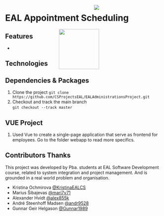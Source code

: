 <img style="margin-right: 200px;float:right;" src="https://img.shields.io/badge/development%20status-active-brightgreen.svg"><div></div>
# EAL Appointment Scheduling

<img style="margin-right: 200px;float:right;" src="https://octodex.github.com/images/dinotocat.pngf" width="130" align="right">

## Features
- 

## Technologies


## Dependencies & Packages

1. Clone the project
`git clone https://github.com/CSProjectsEAL/EALAdministrationsProject.git`
1. Checkout and track the main branch <br>
`git checkout --track master`

## VUE Project
1. Used Vue to create a single-page application that serve as frontend for employees. Go to the folder webapp to read more specifics.

## Contributors Thanks
This project was developed by Pba. students at EAL Software Development course, related to system integration and project management. And is grounded in a real world problem and organisation.

- Kristina Ochmirova <a href="https://github.com/KristinaEALCS">@KristinaEALCS</a>
- Marius Šibajevas <a href="https://github.com/mari7v71">@mari7v71</a>
- Alexander Hvidt <a href="https://github.com/alex855k">@alex855k</a>
- André Steenhoff Madsen <a href="https://github.com/andr9528">@andr9528</a>
- Gunnar Geir Helgason <a href="https://github.com/Gunnar1989">@Gunnar1989</a> 
